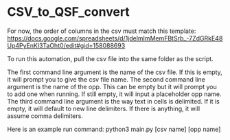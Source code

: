 # CSV_to_QSF_convert
For now, the order of columns in the csv must match this template:
https://docs.google.com/spreadsheets/d/1jdelmImMemFBtSrb_-7ZdGRkE48Up4PyEnKl3TaOht0/edit#gid=158088693

To run this automation, pull the csv file into the same folder as the script.

The first command line argument is the name of the csv file. If this is empty, it will prompt you to give the csv file name.
The second command line argument is the name of the opp. This can be empty but it will prompt you to add one when running. If still empty, it will input a placeholder opp name.
The third command line argument is the way text in cells is delimited. If it is empty, it will default to new line delimiters. If there is anything, it will assume comma delimiters.

Here is an example run command:
python3 main.py [csv name] [opp name]